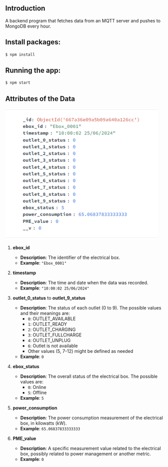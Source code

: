 ## Introduction
A backend program that fetches data from an MQTT server and pushes to MongoDB every hour.

## Install packages: 

```bash
$ npm install
```

## Running the app:

```bash
$ npm start
```

## Attributes of the Data
![Power_consumption](https://github.com/Duke0503/Evida/blob/main/Images/power_consumption.png?raw=true)

1. **ebox_id**
   - **Description**: The identifier of the electrical box.
   - **Example**: `"Ebox_0001"`

2. **timestamp**
   - **Description**: The time and date when the data was recorded.
   - **Example**: `"10:00:02 25/06/2024"`

3. **outlet_0_status** to **outlet_9_status**
   - **Description**: The status of each outlet (0 to 9). The possible values and their meanings are:
     - `0`: OUTLET_AVAILABLE
     - `1`: OUTLET_READY
     - `2`: OUTLET_CHARGING
     - `3`: OUTLET_FULLCHARGE
     - `4`: OUTLET_UNPLUG
     - `6`: Outlet is not available
     - Other values (5, 7-12) might be defined as needed
   - **Example**: `0`

4. **ebox_status**
   - **Description**: The overall status of the electrical box. The possible values are:
     - `0`: Online
     - `5`: Offline
   - **Example**: `5`

5. **power_consumption**
   - **Description**: The power consumption measurement of the electrical box, in kilowatts (kW).
   - **Example**: `65.06837833333333`

6. **PME_value**
   - **Description**: A specific measurement value related to the electrical box, possibly related to power management or another metric.
   - **Example**: `0`


